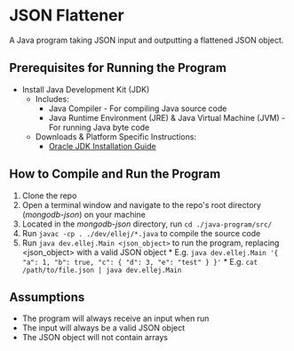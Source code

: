 # JSON Flattener

A Java program taking JSON input and outputting a flattened JSON object.

## Prerequisites for Running the Program

  * Install Java Development Kit (JDK)
    * Includes:
      * Java Compiler - For compiling Java source code
      * Java Runtime Environment (JRE) & Java Virtual Machine (JVM) - For running Java byte code
    * Downloads & Platform Specific Instructions:
      * [Oracle JDK Installation Guide](https://docs.oracle.com/en/java/javase/16/install/overview-jdk-installation.html#GUID-8677A77F-231A-40F7-98B9-1FD0B48C346A)

## How to Compile and Run the Program

  1. Clone the repo
  2. Open a terminal window and navigate to the repo's root directory (*mongodb-json*) on your machine
  3. Located in the *mongodb-json* directory, run `cd ./java-program/src/`
  4. Run `javac -cp . ./dev/ellej/*.java` to compile the source code
  5. Run `java dev.ellej.Main <json_object>` to run the program, replacing <json_object> with a valid JSON object
    * E.g. `java dev.ellej.Main '{ "a": 1, "b": true, "c": { "d": 3, "e": "test" } }'`
    * E.g. `cat /path/to/file.json | java dev.ellej.Main`

## Assumptions

  * The program will always receive an input when run
  * The input will always be a valid JSON object
  * The JSON object will not contain arrays
